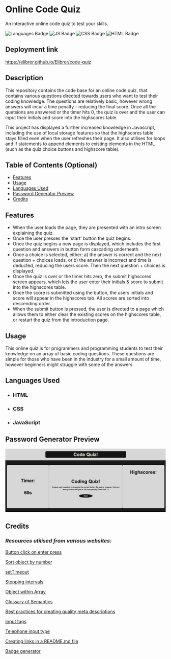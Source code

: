 # Online Code Quiz
An interactive online code quiz to test your skills.

![Languages Badge](https://img.shields.io/badge/Languages-3-blue)
![JS Badge](https://img.shields.io/badge/JavaScript-67.3%25-yellow)
![CSS Badge](https://img.shields.io/badge/CSS-22.7%25-blueviolet)
![HTML Badge](https://img.shields.io/badge/HTML-10%25-red)


## Deployment link

https://elibrer.github.io/Elibrer/code-quiz

## Description

This repository contains the code base for an online code quiz, that contains various questions directed towards users who want to test their coding knowledge. The questions are relatively basic, however wrong answers will incur a time penalty - reducing the final score. Once all the quetsions are answered or the timer hits 0, the quiz is over and the user can input their initials and score into the highscores table. 

This project has displayed a further increased knowledge in Javascript, including the use of local storage features so that the highscores table stays filled even when the user refreshes their page. It also utilises for loops and if statements to append elements to existing elements in the HTML (such as the quiz choice buttons and highscore table).

## Table of Contents (Optional)

- [Features](#features)
- [Usage](#usage)
- [Languages Used](#languages-used)
- [Password Generator Preview](#full-preview)
- [Credits](#credits)

## Features

- When the user loads the page, they are presented with an intro screen explaining the quiz.
- Once the user presses the 'start' button the quiz begins.
- Once the quiz begins a new page is displayed, which includes the first question and answers in button form cascading underneath.
- Once a choice is selected, either:
    a) the answer is correct and the next question + choices loads, or 
    b) the answer is incorrect and time is deducted, reducing the users score. Then the next question + choices is displayed.
- Once the quiz is over or the timer hits zero, the submit highscores screen appears, which lets the user enter their initials & score to submit into the highscores table.
- Once the score is submitted using the button, the users initials and score will appear in the highscores tab. All scores are sorted into descending order.
- When the submit button is pressed, the user is directed to a page which allows them to either clear the existing scores on the highscores table, or restart the quiz from the introduction page. 

## Usage

This online quiz is for programmers and programming students to test their knowledge on an array of basic coding questions. These questions are simple for those who have been in the industry for a small amount of time, however beginners might struggle with some of the answers.

## Languages Used
- ### **HTML**
- ### **CSS**
- ### **JavaScript**

## Password Generator Preview

![Image of the code quiz's introduction page, with the timer, start button, quiz description, and highscore table displayed.](./assets/images/Screenshot%202023-03-09%20at%208.41.59%20pm.png "Code Quiz preview")


## Credits

### *Resources utilised from various websites:*

[Button click on enter press](https://www.w3schools.com/howto/howto_js_trigger_button_enter.asp)

[Sort object by number](https://stackoverflow.com/questions/1069666/sorting-object-property-by-values)

[setTimeout](https://developer.mozilla.org/en-US/docs/Web/API/setTimeout)

[Stopping intervals](https://code.mu/en/javascript/book/prime/timers/timer-stopping/#:~:text=To%20stop%20the%20timer%2C%20use,the%20timer%20to%20be%20stopped.&text=Let%20a%20variable%20be%20given,this%20value%20to%20the%20console.)

[Object within Array](https://www.freecodecamp.org/news/javascript-array-of-objects-tutorial-how-to-create-update-and-loop-through-objects-using-js-array-methods/)

[Glossary of Semantics](https://developer.mozilla.org/en-US/docs/Glossary/Semantics)

[Best practices for creating quality meta descriptions](https://developers.google.com/search/docs/appearance/snippet)


[Input tags](https://www.w3schools.com/tags/tag_label.asp)

[Telephone input type](https://www.w3schools.com/tags/att_input_type_tel.asp)

[Creating links in a README.md file](https://docs.readme.com/main/docs/linking-to-pages)

[Badge generator](https://shields.io/)



